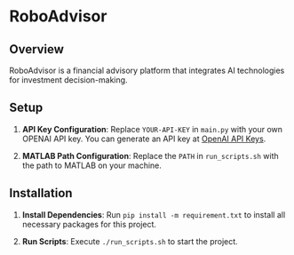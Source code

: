 # RoboAdvisor

## Overview

RoboAdvisor is a financial advisory platform that integrates AI technologies for investment decision-making.

## Setup

1. **API Key Configuration**: Replace `YOUR-API-KEY` in `main.py` with your own OPENAI API key. You can generate an API key at [OpenAI API Keys](https://platform.openai.com/api-keys).

2. **MATLAB Path Configuration**: Replace the `PATH` in `run_scripts.sh` with the path to MATLAB on your machine.

## Installation

1. **Install Dependencies**: Run `pip install -m requirement.txt` to install all necessary packages for this project.

2. **Run Scripts**: Execute `./run_scripts.sh` to start the project.
